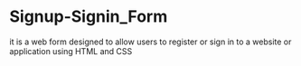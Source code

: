 # Signup-Signin_Form
it is a web form designed to allow users to register or sign in to a website or application using HTML and CSS
